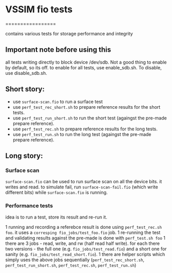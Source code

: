 # VSSIM fio tests
=================

contains various tests for storage performance and integrity

## Important note before using this
all tests writing directly to block device /dev/sdb. Not a good thing to enable by default, so its off.
to enable for all tests, use enable_sdb.sh. To disable, use disable_sdb.sh.

## Short story:
 * use `surface-scan.fio` to run a surface test
 * use `perf_test_rec_short.sh` to prepare reference results for the short tests.
 * use `perf_test_run_short.sh` to run the short test (againgst the pre-made prepare reference).
 * use `perf_test_rec.sh` to prepare reference results for the long tests.
 * use `perf_test_run.sh` to run the long test (againgst the pre-made prepare reference).

## Long story:

### Surface scan
`surface-scan.fio` can be used to run surface scan on all the device bits. it writes and read. 
to simulate fail, run `surface-scan-fail.fio` (which write different bits) while `surface-scan.fio` is running.

### Performance tests
idea is to run a test, store its result and re-run it.

 1 running and recording a referebce result is done using `perf_test_rec.sh foo`. it uses a `corresping fio_jobs/test_foo.fio` job.
 1 re-running the test and validating results against the pre-made is done with `perf_test.sh foo`
 1 there are 3 jobs - read, write, and rw (half read half write). for each there two versions - the full one (e.g. `fio_jobs/test_read.fio`) and a short one for sanity (e.g. `fio_jobs/test_read_short.fio`). 
 1 there are helper scripts which simply uses the above jobs sequentially (`perf_test_rec_short.sh`, `perf_test_run_short.sh`, `perf_test_rec.sh`, `perf_test_run.sh`)

